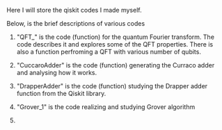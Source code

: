 Here I will store the qiskit codes I made myself.

Below, is the brief descriptions of various codes


1. "QFT_" is the code (function) for the quantum Fourier transform. The code describes it and explores some of the QFT properties. There is also a function perfroming a QFT with various number of qubits.

2. "CuccaroAdder" is the code (function) generating the Curraco adder and analysing how it works.

3. "DrapperAdder" is the code (function) studying the Drapper adder function from the Qiskit library.

4. "Grover_1" is the code realizing and studying Grover algorithm

5. 
